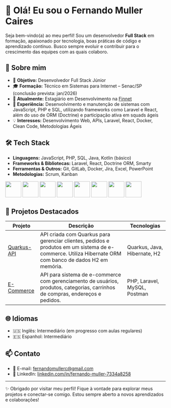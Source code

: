 # 👋 Olá! Eu sou o Fernando Muller Caires

Seja bem-vindo(a) ao meu perfil! Sou um desenvolvedor **Full Stack** em formação, apaixonado por tecnologia, boas práticas de código e aprendizado contínuo. Busco sempre evoluir e contribuir para o crescimento das equipes com as quais colaboro.

## 🚀 Sobre mim

- 🎯 **Objetivo:** Desenvolvedor Full Stack Júnior  
- 🎓 **Formação:** Técnico em Sistemas para Internet – Senac/SP (conclusão prevista: jan/2026)  
- 💼 **Atualmente:** Estagiário em Desenvolvimento na [Finnet](https://www.finnet.com.br)  
- 🔁 **Experiência:** Desenvolvimento e manutenção de sistemas com JavaScript, PHP e SQL, utilizando frameworks como Laravel e React, além do uso de ORM (Doctrine) e participação ativa em squads ágeis  
- 💡 **Interesses:** Desenvolvimento Web, APIs, Laravel, React, Docker, Clean Code, Metodologias Ágeis  

## 🛠️ Tech Stack

- **Linguagens:** JavaScript, PHP, SQL, Java, Kotlin (básico)
- **Frameworks & Bibliotecas:** Laravel, React, Doctrine ORM, Smarty
- **Ferramentas & Outros:** Git, GitLab, Docker, Jira, Excel, PowerPoint
- **Metodologias:** Scrum, Kanban

<p align="left">
  <img src="https://cdn.jsdelivr.net/gh/devicons/devicon@latest/icons/javascript/javascript-original.svg" height="50" />
  <img src="https://cdn.jsdelivr.net/gh/devicons/devicon@latest/icons/php/php-original.svg" height="50" />
  <img src="https://cdn.jsdelivr.net/gh/devicons/devicon@latest/icons/mysql/mysql-original.svg" height="50"/>
  <img src="https://cdn.jsdelivr.net/gh/devicons/devicon@latest/icons/laravel/laravel-original.svg" height="50"/>
  <img src="https://cdn.jsdelivr.net/gh/devicons/devicon@latest/icons/react/react-original.svg" height="50"/>
  <img src="https://cdn.jsdelivr.net/gh/devicons/devicon@latest/icons/docker/docker-original.svg" height="50"/>
  <img src="https://cdn.jsdelivr.net/gh/devicons/devicon@latest/icons/git/git-original.svg" height="50"/>
  <img src="https://cdn.jsdelivr.net/gh/devicons/devicon@latest/icons/java/java-original.svg" height="50"/>
</p>

## 🌟 Projetos Destacados

| Projeto | Descrição | Tecnologias |
|--------|-----------|-------------|
| [Quarkus-API](https://github.com/FernandoMCaires/Quarkus-API) | API criada com Quarkus para gerenciar clientes, pedidos e produtos em um sistema de e-commerce. Utiliza Hibernate ORM com banco de dados H2 em memória. | Quarkus, Java, Hibernate, H2 |
| [E-Commerce](https://github.com/FernandoMCaires/PI_3) | API para sistema de e-commerce com gerenciamento de usuários, produtos, categorias, carrinhos de compras, endereços e pedidos. | PHP, Laravel, MySQL, Postman |

## 🌐 Idiomas

- 🇺🇸 Inglês: Intermediário (em progresso com aulas regulares)  
- 🇪🇸 Espanhol: Intermediário  

## 📫 Contato

- 📧 E-mail: [fernandomullerc@gmail.com](mailto:fernandomullerc@gmail.com)  
- 💼 LinkedIn: [linkedin.com/in/fernando-muller-7334a8258](https://linkedin.com/in/fernando-muller-7334a8258/)

---

✨ Obrigado por visitar meu perfil! Fique à vontade para explorar meus projetos e conectar-se comigo. Estou sempre aberto a novos aprendizados e colaborações!
